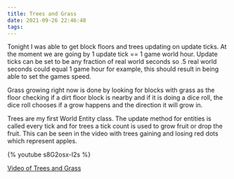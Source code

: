 ```yaml
---
title: Trees and Grass
date: 2021-09-26 22:46:48
tags:
---
```


Tonight I was able to get block floors and trees updating on update ticks. At the moment we are going by 1 update tick == 1 game world hour. Update ticks can be set to be any fraction of real world seconds so .5 real world seconds could equal 1 game hour for example, this should result in being able to set the games speed.

Grass growing right now is done by looking for blocks with grass as the floor checking if a dirt floor block is nearby and if it is doing a dice roll, the dice roll chooses if a grow happens and the direction it will grow in.

Trees are my first World Entity class. The update method for entities is called every tick and for trees a tick count is used to grow fruit or drop the fruit. This can be seen in the video with trees gaining and losing red dots which represent apples.

{% youtube s8G2osx-I2s %}

[Video of Trees and Grass](https://www.youtube.com/watch?v=s8G2osx-I2s)
